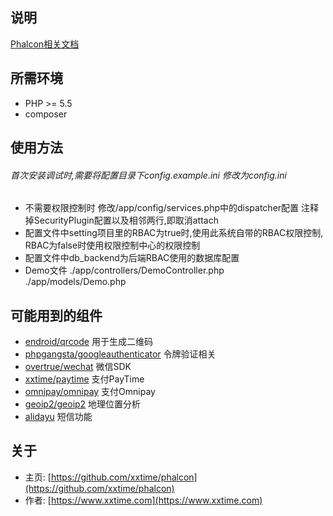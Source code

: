 ## 说明
[Phalcon相关文档](http://docs.phalconphp.com/zh/latest/index.html)


## 所需环境
* PHP >= 5.5
* composer


## 使用方法
###### 首次安装调试时,需要将配置目录下config.example.ini 修改为config.ini

* 不需要权限控制时 修改/app/config/services.php中的dispatcher配置 注释掉SecurityPlugin配置以及相邻两行,即取消attach
* 配置文件中setting项目里的RBAC为true时,使用此系统自带的RBAC权限控制, RBAC为false时使用权限控制中心的权限控制
* 配置文件中db_backend为后端RBAC使用的数据库配置
* Demo文件 ./app/controllers/DemoController.php  ./app/models/Demo.php


## 可能用到的组件
* [endroid/qrcode](https://packagist.org/packages/endroid/qrcode) 用于生成二维码
* [phpgangsta/googleauthenticator](https://packagist.org/packages/phpgangsta/googleauthenticator) 令牌验证相关
* [overtrue/wechat](https://packagist.org/packages/overtrue/wechat) 微信SDK
* [xxtime/paytime](https://packagist.org/packages/xxtime/paytime) 支付PayTime
* [omnipay/omnipay](https://packagist.org/packages/omnipay/omnipay) 支付Omnipay
* [geoip2/geoip2](https://packagist.org/packages/geoip2/geoip2) 地理位置分析
* [alidayu](http://www.alidayu.com/) 短信功能


## 关于
* 主页: [https://github.com/xxtime/phalcon](https://github.com/xxtime/phalcon)
* 作者: [https://www.xxtime.com](https://www.xxtime.com)
